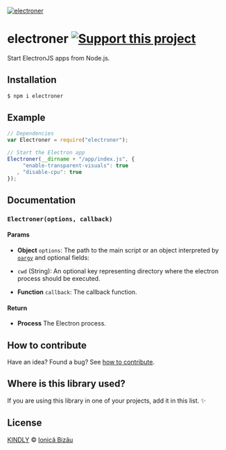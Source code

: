 [![electroner](http://i.imgur.com/z3xjvS3.png)](#)

# electroner [![Support this project][donate-now]][paypal-donations]

Start ElectronJS apps from Node.js.

## Installation

```sh
$ npm i electroner
```

## Example

```js
// Dependencies
var Electroner = require("electroner");

// Start the Electron app
Electroner(__dirname + "/app/index.js", {
     "enable-transparent-visuals": true
   , "disable-cpu": true
});
```

## Documentation

### `Electroner(options, callback)`

#### Params
- **Object** `options`: The path to the main script or an object interpreted by [`oargv`](https://github.com/IonicaBizau/node-oargv) and optional fields:

 - `cwd` (String): An optional key representing directory where the electron
   process should be executed.
- **Function** `callback`: The callback function.

#### Return
- **Process** The Electron process.

## How to contribute
Have an idea? Found a bug? See [how to contribute][contributing].

## Where is this library used?
If you are using this library in one of your projects, add it in this list. :sparkles:

## License

[KINDLY][license] © [Ionică Bizău][website]

[license]: http://ionicabizau.github.io/kindly-license/?author=Ionic%C4%83%20Biz%C4%83u%20%3Cbizauionica@gmail.com%3E&year=2015

[website]: http://ionicabizau.net
[paypal-donations]: https://www.paypal.com/cgi-bin/webscr?cmd=_s-xclick&hosted_button_id=RVXDDLKKLQRJW
[donate-now]: http://i.imgur.com/6cMbHOC.png

[contributing]: /CONTRIBUTING.md
[docs]: /DOCUMENTATION.md